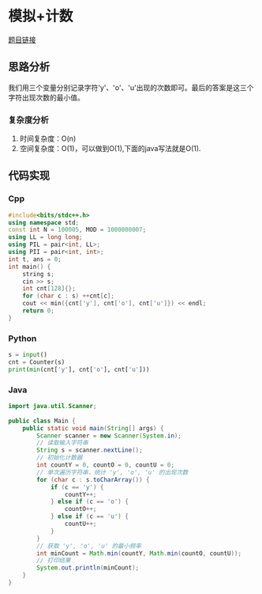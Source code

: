 # 模拟+计数
[题目链接](https://kamacoder.com/problempage.php?pid=1271)
## 思路分析
我们用三个变量分别记录字符'y'、'o'、'u'出现的次数即可。最后的答案是这三个字符出现次数的最小值。
### 复杂度分析
1. 时间复杂度：O(n)
2. 空间复杂度：O(1)，可以做到O(1),下面的java写法就是O(1).
## 代码实现
### Cpp
``` cpp
#include<bits/stdc++.h>
using namespace std;
const int N = 100005, MOD = 1000000007;
using LL = long long;
using PIL = pair<int, LL>;
using PII = pair<int, int>;
int t, ans = 0;
int main() {
    string s;
    cin >> s;
    int cnt[128]{};
    for (char c : s) ++cnt[c];
    cout << min({cnt['y'], cnt['o'], cnt['u']}) << endl;
    return 0;
}
```
### Python
``` python
s = input()
cnt = Counter(s)
print(min(cnt['y'], cnt['o'], cnt['u']))
```
### Java
``` java
import java.util.Scanner;
 
public class Main {
    public static void main(String[] args) {
        Scanner scanner = new Scanner(System.in);
        // 读取输入字符串
        String s = scanner.nextLine();
        // 初始化计数器
        int countY = 0, countO = 0, countU = 0;
        // 单次遍历字符串，统计 'y', 'o', 'u' 的出现次数
        for (char c : s.toCharArray()) {
            if (c == 'y') {
                countY++;
            } else if (c == 'o') {
                countO++;
            } else if (c == 'u') {
                countU++;
            }
        }
        // 获取 'y', 'o', 'u' 的最小频率
        int minCount = Math.min(countY, Math.min(countO, countU));
        // 打印结果
        System.out.println(minCount);
    }
}
```